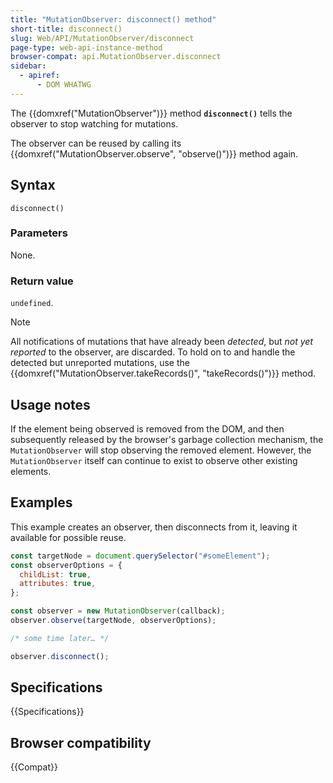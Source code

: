 ```yaml
---
title: "MutationObserver: disconnect() method"
short-title: disconnect()
slug: Web/API/MutationObserver/disconnect
page-type: web-api-instance-method
browser-compat: api.MutationObserver.disconnect
sidebar:
  - apiref:
      - DOM WHATWG
---
```


The {{domxref("MutationObserver")}} method
**`disconnect()`** tells the observer to stop watching for
mutations.

The observer can be reused by calling its
{{domxref("MutationObserver.observe", "observe()")}} method again.

## Syntax

```js-nolint
disconnect()
```

### Parameters

None.

### Return value

`undefined`.

> [!NOTE]
> All notifications of mutations that have already been
> _detected_, but _not yet reported_ to the observer, are discarded.
> To hold on to and handle the detected but unreported mutations, use
> the {{domxref("MutationObserver.takeRecords()", "takeRecords()")}} method.

## Usage notes

If the element being observed is removed from the DOM, and then subsequently released
by the browser's garbage collection mechanism, the `MutationObserver` will stop observing
the removed element. However, the `MutationObserver` itself can continue to exist to observe
other existing elements.

## Examples

This example creates an observer, then disconnects from it, leaving it available for
possible reuse.

```js
const targetNode = document.querySelector("#someElement");
const observerOptions = {
  childList: true,
  attributes: true,
};

const observer = new MutationObserver(callback);
observer.observe(targetNode, observerOptions);

/* some time later… */

observer.disconnect();
```

## Specifications

{{Specifications}}

## Browser compatibility

{{Compat}}
